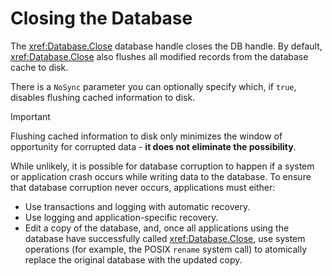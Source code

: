 # Closing the Database

The <xref:Database.Close> database handle closes the DB handle. By default, <xref:Database.Close> also flushes all modified records from the database cache to disk.

There is a `NoSync` parameter you can optionally specify which, if `true`, disables flushing cached information to disk. 

>[!IMPORTANT]
> Flushing cached information to disk only minimizes the window of opportunity for corrupted data - **it does not eliminate the possibility**.

While unlikely, it is possible for database corruption to happen if a system or application crash occurs while writing data to the database. To ensure that database corruption never occurs, applications must either:

- Use transactions and logging with automatic recovery.
- Use logging and application-specific recovery.
- Edit a copy of the database, and, once all applications using the database have successfully called <xref:Database.Close>, use system operations (for example, the POSIX `rename` system call) to atomically replace the original database with the updated copy.